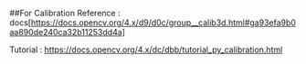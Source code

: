 ##For Calibration
Reference : docs[https://docs.opencv.org/4.x/d9/d0c/group__calib3d.html#ga93efa9b0aa890de240ca32b11253dd4a]

Tutorial : https://docs.opencv.org/4.x/dc/dbb/tutorial_py_calibration.html